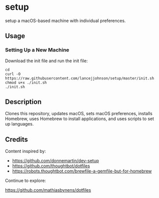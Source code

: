 # setup

setup a macOS-based machine with individual preferences.

## Usage

### Setting Up a New Machine

Download the init file and run the init file:

```shell
cd
curl -O https://raw.githubusercontent.com/lancejjohnson/setup/master/init.sh
chmod u+x ./init.sh
./init.sh
```

## Description

Clones this repository, updates macOS, sets macOS preferences, installs
Homebrew, uses Homebrew to install applications, and uses scripts to set up
languages.

## Credits

Content inspired by:

* https://github.com/donnemartin/dev-setup
* https://github.com/thoughtbot/dotfiles
* https://robots.thoughtbot.com/brewfile-a-gemfile-but-for-homebrew

Continue to explore:

https://github.com/mathiasbynens/dotfiles
